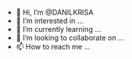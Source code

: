 - 👋 Hi, I’m @DANILKRISA
- 👀 I’m interested in ...
- 🌱 I’m currently learning ...
- 💞️ I’m looking to collaborate on ...
- 📫 How to reach me ...

<!---
DANILKRISA/DANILKRISA is a ✨ special ✨ repository because its `README.md` (this file) appears on your GitHub profile.
You can click the Preview link to take a look at your changes.
--->
